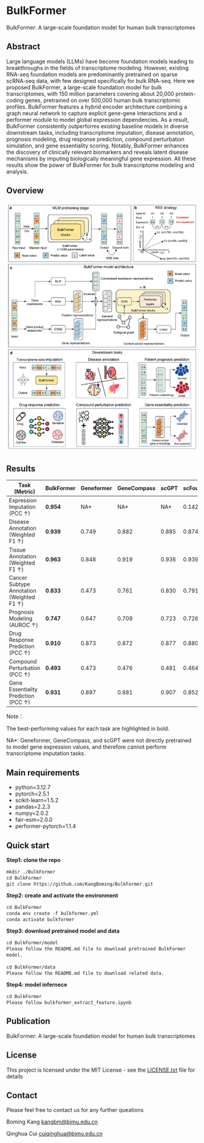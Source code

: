 # BulkFormer
BulkFormer: A large-scale foundation model for human bulk transcriptomes



## Abstract
Large language models (LLMs) have become foundation models leading to breakthroughs in the fields of transcriptome modeling. However, existing RNA-seq foundation models are predominantly pretrained on sparse scRNA-seq data, with few designed specifically for bulk RNA-seq. Here we proposed BulkFormer, a large-scale foundation model for bulk transcriptomes, with 150 million parameters covering about 20,000 protein-coding genes, pretrained on over 500,000 human bulk transcriptomic profiles. BulkFormer features a hybrid encoder architecture combining a graph neural network to capture explicit gene-gene interactions and a performer module to model global expression dependencies. As a result, BulkFormer consistently outperforms existing baseline models in diverse downstream tasks, including transcriptome imputation, disease annotation, prognosis modeling, drug response prediction, compound perturbation simulation, and gene essentiality scoring. Notably, BulkFormer enhances the discovery of clinically relevant biomarkers and reveals latent disease mechanisms by imputing biologically meaningful gene expression. All these results show the power of BulkFormer for bulk transcriptome modeling and analysis. 

## Overview
![Overview](BulkFormer_overview.png)


## Results
| Task (Metric)                       | BulkFormer | Geneformer | GeneCompass | scGPT | scFoundation | scLong |
|------------------------------------|------------|------------|-------------|-------|---------------|--------|
| Expression Imputation (PCC ↑)      | **0.954**  | NA*        | NA*         | NA*   | 0.142         | 0.041  |
| Disease Annotation (Weighted F1 ↑) | **0.939**  | 0.749      | 0.882       | 0.885 | 0.874         | 0.810  |
| Tissue Annotation (Weighted F1 ↑) | **0.963**  | 0.848      | 0.919       | 0.936 | 0.939         | 0.678  |
| Cancer Subtype Annotation (Weighted F1 ↑) | **0.833**  | 0.473      | 0.761       | 0.830 | 0.791         | 0.347  |
| Prognosis Modeling (AUROC ↑)       | **0.747**  | 0.647      | 0.709       | 0.723 | 0.726         | 0.584  |
| Drug Response Prediction (PCC ↑)   | **0.910**  | 0.873      | 0.872       | 0.877 | 0.880         | 0.843  |
| Compound Perturbation (PCC ↑)      | **0.493**  | 0.473      | 0.476       | 0.481 | 0.464         | 0.471  |
| Gene Essentiality Prediction (PCC ↑)| **0.931** | 0.897      | 0.881       | 0.907 | 0.852         | 0.889  |

Note：

The best-performing values for each task are highlighted in bold.

NA*: Geneformer, GeneCompass, and scGPT were not directly pretrained to model gene expression values, and therefore cannot perform transcriptome imputation tasks. 


## Main requirements
* python=3.12.7
* pytorch=2.5.1
* scikit-learn=1.5.2
* pandas=2.2.3
* numpy=2.0.2
* fair-esm=2.0.0
* performer-pytorch=1.1.4

## Quick start
**Step1: clone the repo**
```
mkdir ./BulkFormer
cd BulkFormer
git clone https://github.com/KangBoming/BulkFormer.git
```
**Step2: create and activate the environment**
```
cd BulkFormer
conda env create -f bulkformer.yml
conda activate bulkformer
```
**Step3: download pretrained model and data**
```
cd BulkFormer/model
Please follow the README.md file to download pretrained BulkFormer model.

cd BulkFormer/data
Please follow the README.md file to download related data.
```

**Step4: model infernece**
```
cd BulkFormer
Please follow bulkformer_extract_feature.ipynb
```

## Publication
BulkFormer: A large-scale foundation model for human bulk transcriptomes

## License
This project is licensed under the MIT License - see the [LICENSE.txt](https://github.com/KangBoming/DeepAVC/blob/main/LICENSE) file for details

## Contact
Please feel free to contact us for any further queations

Boming Kang <kangbm@bjmu.edu.cn>

Qinghua Cui <cuiqinghua@bjmu.edu.cn>


